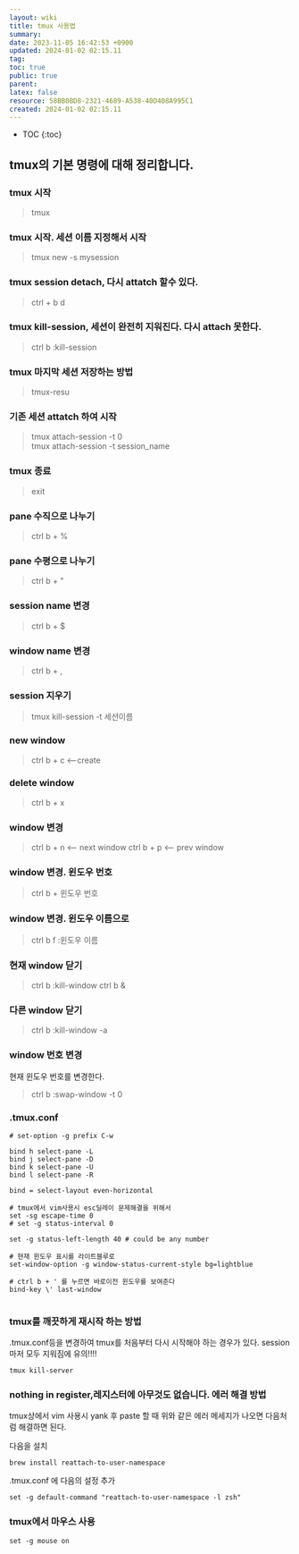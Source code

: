 ```yaml
---
layout: wiki
title: tmux 사용법
summary: 
date: 2023-11-05 16:42:53 +0900
updated: 2024-01-02 02:15.11
tag: 
toc: true
public: true
parent: 
latex: false
resource: 58BB0BD8-2321-4689-A538-40D408A995C1
created: 2024-01-02 02:15.11
---
```

* TOC
{:toc}

## tmux의 기본 명령에 대해 정리합니다. 

### tmux 시작 
>tmux

### tmux 시작. 세션 이름 지정해서 시작
>tmux new -s mysession

### tmux session detach, 다시 attatch 할수 있다.
> ctrl + b d

### tmux kill-session, 세션이 완전히 지워진다. 다시 attach 못한다.
>ctrl b :kill-session

### tmux 마지막 세션 저장하는 방법
>tmux-resu

### 기존 세션 attatch 하여 시작
>tmux attach-session -t 0  
>tmux attach-session -t session_name  

### tmux 종료
>exit

### pane 수직으로 나누기
>ctrl b + %

### pane 수평으로 나누기
>ctrl b + "

### session name 변경
>ctrl b + $

### window name 변경
>ctrl b + ,

### session 지우기
>tmux kill-session -t 세션이름

### new window
>ctrl b + c          <--create

### delete window
>ctrl b + x

### window 변경
>ctrl b + n     <-- next window
>ctrl b + p     <-- prev window

### window 변경. 윈도우 번호
>ctrl b + 윈도우 번호

### window 변경. 윈도우 이름으로
>ctrl b f   :윈도우 이름

### 현재 window 닫기
>ctrl b :kill-window
>ctrl b &

### 다른 window 닫기
>ctrl b :kill-window -a

### window 번호 변경
현재 윈도우 번호를 변경한다.
>ctrl b :swap-window -t 0

### .tmux.conf
```
# set-option -g prefix C-w

bind h select-pane -L
bind j select-pane -D
bind k select-pane -U
bind l select-pane -R

bind = select-layout even-horizontal

# tmux에서 vim사용시 esc딜레이 문제해결을 위해서
set -sg escape-time 0
# set -g status-interval 0    

set -g status-left-length 40 # could be any number

# 현재 윈도우 표시를 라이트블루로
set-window-option -g window-status-current-style bg=lightblue

# ctrl b + ' 를 누르면 바로이전 윈도우를 보여준다
bind-key \' last-window


```

### tmux를 깨끗하게 재시작 하는 방법
.tmux.conf등을 변경하여 tmux를 처음부터 다시 시작해야 하는 경우가 있다.
session마저 모두 지워짐에 유의!!!!

```
tmux kill-server
```

### nothing in register,레지스터에 아무것도 없습니다.  에러 해결 방법
tmux상에서 vim 사용시 yank 후 paste 할 때 위와 같은 에러 메세지가 나오면 다음처럼 해결하면 된다.

다음을 설치
```
brew install reattach-to-user-namespace
```
.tmux.conf 에 다음의 설정 추가
```
set -g default-command "reattach-to-user-namespace -l zsh"
```


### tmux에서 마우스 사용
```
set -g mouse on
```  

